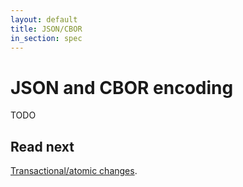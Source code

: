 ```yaml
---
layout: default
title: JSON/CBOR
in_section: spec
---
```


# JSON and CBOR encoding

TODO

## Read next

[Transactional/atomic changes](../changes/).